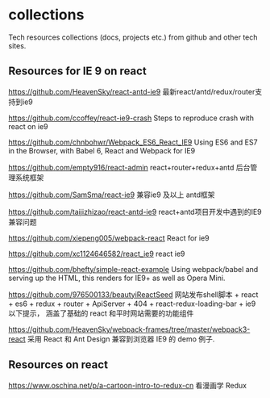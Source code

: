 # collections
Tech resources collections (docs, projects etc.) from github and other tech sites.

## Resources for IE 9 on react

https://github.com/HeavenSky/react-antd-ie9
最新react/antd/redux/router支持到ie9

https://github.com/ccoffey/react-ie9-crash
Steps to reproduce crash with react on ie9

https://github.com/chnbohwr/Webpack_ES6_React_IE9
Using ES6 and ES7 in the Browser, with Babel 6, React and Webpack for IE9

https://github.com/empty916/react-admin
react+router+redux+antd 后台管理系统框架

https://github.com/SamSma/react-ie9
兼容ie9 及以上 antd框架

https://github.com/taijizhizao/react-antd-ie9
react+antd项目开发中遇到的IE9兼容问题

https://github.com/xiepeng005/webpack-react
React for ie9

https://github.com/xc1124646582/react_ie9
react ie9

https://github.com/bhefty/simple-react-example
Using webpack/babel and serving up the HTML, this renders for IE9+ as well as Opera Mini.

https://github.com/976500133/beautyiReactSeed
网站发布shell脚本 + react + es6 + redux + router + ApiServer + 404 + react-redux-loading-bar + ie9 以下提示， 涵盖了基础的 react 和平时网站需要的功能组件

https://github.com/HeavenSky/webpack-frames/tree/master/webpack3-react
采用 React 和 Ant Design 兼容到浏览器 IE9 的 demo 例子.

## Resources on react
https://www.oschina.net/p/a-cartoon-intro-to-redux-cn
看漫画学 Redux
